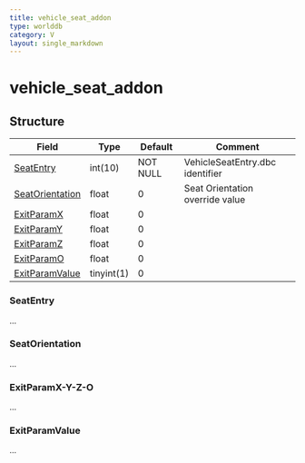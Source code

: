 ```yaml
---
title: vehicle_seat_addon
type: worlddb
category: V
layout: single_markdown
---
```


# vehicle_seat_addon

## Structure

Field                                     | Type        | Default    | Comment
------------------------------------------| ----------- | ---------- | -------
[SeatEntry](SeatEntry)                    | int(10)     | NOT NULL   | VehicleSeatEntry.dbc identifier
[SeatOrientation](SeatOrientation)        | float       | 0          | Seat Orientation override value
[ExitParamX](ExitParamX)                  | float       | 0          | 
[ExitParamY](ExitParamY)                  | float       | 0          | 
[ExitParamZ](ExitParamZ)                  | float       | 0          | 
[ExitParamO](ExitParamO)                  | float       | 0          | 
[ExitParamValue](ExitParamValue)          | tinyint(1)  | 0          |

### SeatEntry

...

### SeatOrientation

...

### ExitParamX-Y-Z-O

...

### ExitParamValue

...
